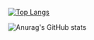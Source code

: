 
[![Top Langs](https://github-readme-stats.vercel.app/api/top-langs/?username=aenoboa1&theme=dracula)](https://github.com/anuraghazra/github-readme-stats)


![Anurag's GitHub stats](https://github-readme-stats.vercel.app/api?username=aenoboa1&show_icons=true&theme=dracula)
